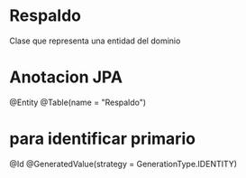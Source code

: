 # Respaldo
Clase que representa una entidad del dominio

# Anotacion JPA
@Entity
@Table(name = "Respaldo")

# para identificar primario 
@Id
@GeneratedValue(strategy = GenerationType.IDENTITY)
